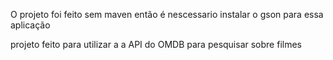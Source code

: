 O projeto foi feito sem maven então é nescessario instalar o gson para essa aplicação

projeto feito para utilizar a a API do OMDB para pesquisar sobre filmes
